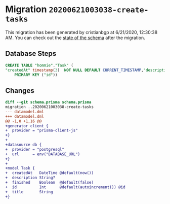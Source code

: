 # Migration `20200621003038-create-tasks`

This migration has been generated by cristianbgp at 6/21/2020, 12:30:38 AM.
You can check out the [state of the schema](./schema.prisma) after the migration.

## Database Steps

```sql
CREATE TABLE "hommie"."Task" (
"createdAt" timestamp(3)  NOT NULL DEFAULT CURRENT_TIMESTAMP,"description" text   ,"finished" boolean  NOT NULL DEFAULT false,"id" SERIAL,"title" text  NOT NULL ,
    PRIMARY KEY ("id"))
```

## Changes

```diff
diff --git schema.prisma schema.prisma
migration ..20200621003038-create-tasks
--- datamodel.dml
+++ datamodel.dml
@@ -1,0 +1,16 @@
+generator client {
+  provider = "prisma-client-js"
+}
+
+datasource db {
+  provider = "postgresql"
+  url      = env("DATABASE_URL")
+}
+
+model Task {
+  createdAt   DateTime @default(now())
+  description String?
+  finished    Boolean  @default(false)
+  id          Int      @default(autoincrement()) @id
+  title       String
+}
```


